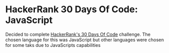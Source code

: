 # HackerRank 30 Days Of Code: JavaScript

Decided to complete [HackerRank's 30 Days Of Code](https://www.hackerrank.com/domains/tutorials/30-days-of-code) challenge. The chosen language for this was JavaScript but other languages were chosen for some taks due to JavaScripts capabilities

